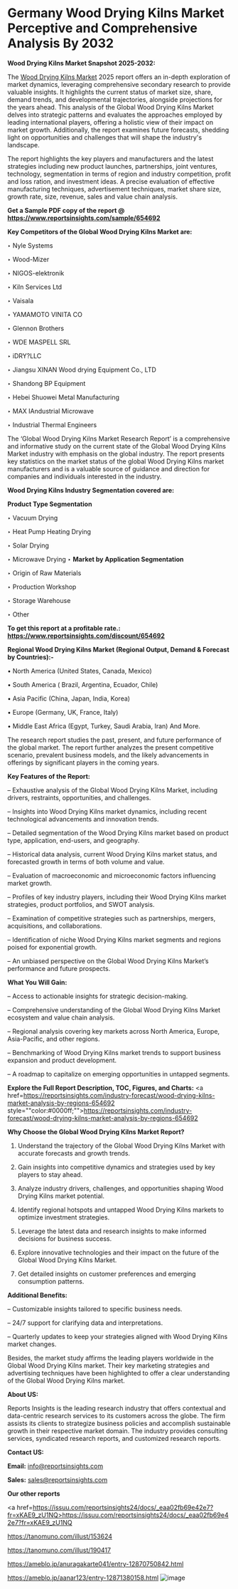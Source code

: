 # Germany Wood Drying Kilns Market Perceptive and Comprehensive Analysis By 2032

<strong>Wood Drying Kilns Market Snapshot 2025-2032:</strong>

The <a href=https://www.reportsinsights.com/sample/654692>Wood Drying Kilns Market</a> 2025 report offers an in-depth exploration of market dynamics, leveraging comprehensive secondary research to provide valuable insights. It highlights the current status of market size, share, demand trends, and developmental trajectories, alongside projections for the years ahead. This analysis of the Global Wood Drying Kilns Market delves into strategic patterns and evaluates the approaches employed by leading international players, offering a holistic view of their impact on market growth. Additionally, the report examines future forecasts, shedding light on opportunities and challenges that will shape the industry's landscape.

The report highlights the key players and manufacturers and the latest strategies including new product launches, partnerships, joint ventures, technology, segmentation in terms of region and industry competition, profit and loss ration, and investment ideas. A precise evaluation of effective manufacturing techniques, advertisement techniques, market share size, growth rate, size, revenue, sales and value chain analysis.

<strong>Get a Sample PDF copy of the report @ <a href=https://www.reportsinsights.com/sample/654692 style=color:#0000ff;>https://www.reportsinsights.com/sample/654692</a></strong>

<strong>Key Competitors of the Global Wood Drying Kilns Market are:</strong>

‣ Nyle Systems

‣ Wood-Mizer

‣ NIGOS-elektronik

‣ Kiln Services Ltd

‣ Vaisala

‣ YAMAMOTO VINITA CO

‣ Glennon Brothers

‣ WDE MASPELL SRL

‣ iDRY?LLC

‣ Jiangsu XINAN Wood drying Equipment Co., LTD

‣ Shandong BP Equipment

‣ Hebei Shuowei Metal Manufacturing

‣ MAX IAndustrial Microwave

‣ Industrial Thermal Engineers

The ‘Global Wood Drying Kilns Market Research Report’ is a comprehensive and informative study on the current state of the Global Wood Drying Kilns Market industry with emphasis on the global industry. The report presents key statistics on the market status of the global Wood Drying Kilns market manufacturers and is a valuable source of guidance and direction for companies and individuals interested in the industry.

<strong>Wood Drying Kilns Industry Segmentation covered are:</strong>

<strong>Product Type Segmentation</strong>

‣ Vacuum Drying

‣ Heat Pump Heating Drying

‣ Solar Drying

‣ Microwave Drying
‣ 
<strong>Market by Application Segmentation</strong>

‣ Origin of Raw Materials

‣ Production Workshop

‣ Storage Warehouse

‣ Other

<strong>To get this report at a profitable rate.: <a href=https://www.reportsinsights.com/discount/654692 style=color:#0000ff;>https://www.reportsinsights.com/discount/654692</a></strong>

<strong>Regional Wood Drying Kilns Market (Regional Output, Demand &amp; Forecast by Countries):-</strong>

• North America (United States, Canada, Mexico)

• South America ( Brazil, Argentina, Ecuador, Chile)

• Asia Pacific (China, Japan, India, Korea)

• Europe (Germany, UK, France, Italy)

• Middle East Africa (Egypt, Turkey, Saudi Arabia, Iran) And More.

The research report studies the past, present, and future performance of the global market. The report further analyzes the present competitive scenario, prevalent business models, and the likely advancements in offerings by significant players in the coming years.

<strong>Key Features of the Report:</strong>

– Exhaustive analysis of the Global Wood Drying Kilns Market, including drivers, restraints, opportunities, and challenges.

– Insights into Wood Drying Kilns market dynamics, including recent technological advancements and innovation trends.

– Detailed segmentation of the Wood Drying Kilns market based on product type, application, end-users, and geography.

– Historical data analysis, current Wood Drying Kilns market status, and forecasted growth in terms of both volume and value.

– Evaluation of macroeconomic and microeconomic factors influencing market growth.

– Profiles of key industry players, including their Wood Drying Kilns market strategies, product portfolios, and SWOT analysis.

– Examination of competitive strategies such as partnerships, mergers, acquisitions, and collaborations.

– Identification of niche Wood Drying Kilns market segments and regions poised for exponential growth.

– An unbiased perspective on the Global Wood Drying Kilns Market’s performance and future prospects.

<strong>What You Will Gain:</strong>

– Access to actionable insights for strategic decision-making.

– Comprehensive understanding of the Global Wood Drying Kilns Market ecosystem and value chain analysis.

– Regional analysis covering key markets across North America, Europe, Asia-Pacific, and other regions.

– Benchmarking of Wood Drying Kilns market trends to support business expansion and product development.

– A roadmap to capitalize on emerging opportunities in untapped segments.

<strong>Explore the Full Report Description, TOC, Figures, and Charts:</strong>
<a href=https://reportsinsights.com/industry-forecast/wood-drying-kilns-market-analysis-by-regions-654692 style=""color:#0000ff;"">https://reportsinsights.com/industry-forecast/wood-drying-kilns-market-analysis-by-regions-654692</a>

<strong>Why Choose the Global Wood Drying Kilns Market Report?</strong>

1. Understand the trajectory of the Global Wood Drying Kilns Market with accurate forecasts and growth trends.

2. Gain insights into competitive dynamics and strategies used by key players to stay ahead.

3. Analyze industry drivers, challenges, and opportunities shaping Wood Drying Kilns market potential.

4. Identify regional hotspots and untapped Wood Drying Kilns markets to optimize investment strategies.

5. Leverage the latest data and research insights to make informed decisions for business success.

6. Explore innovative technologies and their impact on the future of the Global Wood Drying Kilns Market.

7. Get detailed insights on customer preferences and emerging consumption patterns.

<strong>Additional Benefits:</strong>

– Customizable insights tailored to specific business needs.

– 24/7 support for clarifying data and interpretations.

– Quarterly updates to keep your strategies aligned with Wood Drying Kilns market changes.

Besides, the market study affirms the leading players worldwide in the Global Wood Drying Kilns market. Their key marketing strategies and advertising techniques have been highlighted to offer a clear understanding of the Global Wood Drying Kilns market.

<strong><strong>About US</strong>:</strong>

Reports Insights is the leading research industry that offers contextual and data-centric research services to its customers across the globe. The firm assists its clients to strategize business policies and accomplish sustainable growth in their respective market domain. The industry provides consulting services, syndicated research reports, and customized research reports.

<strong>Contact US:</strong>

<p class=><b>Email:</b> <a href=mailto:info@reportsinsights.com>info@reportsinsights.com</a></p>
<p class=><b>Sales:</b> <a href=mailto:sales@reportsinsights.com>sales@reportsinsights.com</a></p>

<strong>Our other reports</strong>

<a href=https://issuu.com/reportsinsights24/docs/_eaa02fb69e42e7?fr=xKAE9_zU1NQ>https://issuu.com/reportsinsights24/docs/_eaa02fb69e42e7?fr=xKAE9_zU1NQ</a>

<a href=https://tanomuno.com/illust/153624>https://tanomuno.com/illust/153624</a>

<a href=https://tanomuno.com/illust/190417>https://tanomuno.com/illust/190417</a>

<a href=https://ameblo.jp/anuragakarte041/entry-12870750842.html>https://ameblo.jp/anuragakarte041/entry-12870750842.html</a>

<a href=https://ameblo.jp/aanar123/entry-12871380158.html>https://ameblo.jp/aanar123/entry-12871380158.html</a>
![image](https://github.com/user-attachments/assets/b9ac4c27-c37a-4fb5-9750-79ef171c9a57)

